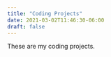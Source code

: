 ```yaml
---
title: "Coding Projects"
date: 2021-03-02T11:46:30-06:00
draft: false
---
```


These are my coding projects.
